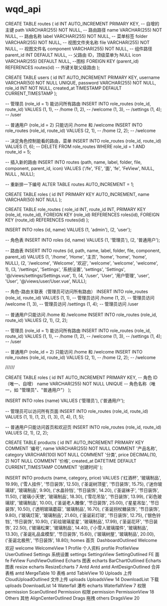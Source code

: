 # wqd_api

<!-- 创建routes -->

CREATE TABLE routes (
id INT AUTO_INCREMENT PRIMARY KEY, -- 自增的主键
path VARCHAR(255) NOT NULL, -- 路由路径
name VARCHAR(255) NOT NULL, -- 路由名称
label VARCHAR(255) NOT NULL, -- 菜单标签
folder VARCHAR(255) NOT NULL, -- 视图文件夹名称
file VARCHAR(255) NOT NULL, -- 视图文件名
component VARCHAR(255) NOT NULL, -- 组件路径
parent_id INT DEFAULT NULL, -- 父路由 ID，顶级菜单为 NULL
icon VARCHAR(255) DEFAULT NULL, --图标
FOREIGN KEY (parent_id) REFERENCES routes(id) -- 外键关联父级路由
);

CREATE TABLE users (
id INT AUTO_INCREMENT PRIMARY KEY,
username VARCHAR(50) NOT NULL UNIQUE,
password VARCHAR(255) NOT NULL,
role_id INT NOT NULL,
created_at TIMESTAMP DEFAULT CURRENT_TIMESTAMP
);

-- 管理员 (role_id = 1) 能访问所有路由
INSERT INTO role_routes (role_id, route_id) VALUES
(1, 1), -- /home
(1, 2), -- /welcome
(1, 3), -- /settings
(1, 4); -- /user

-- 普通用户 (role_id = 2) 只能访问 /home 和 /welcome
INSERT INTO role_routes (role_id, route_id) VALUES
(2, 1), -- /home
(2, 2); -- /welcome

-- 决定角色控制能看的路由，菜单
INSERT INTO role_routes (role_id, route_id) VALUES (1, 6);
-- DELETE FROM role_routes WHERE role_id = 1 AND route_id = 5;

-- 插入新的路由
INSERT INTO routes (path, name, label, folder, file, component, parent_id, icon)
VALUES ('/fe', 'FE', '面', 'fe', 'FeView', NULL, NULL , NULL);

-- 重新排一下编号
ALTER TABLE routes AUTO_INCREMENT = 1;

<!-- 不确定 -->

CREATE TABLE roles (
id INT PRIMARY KEY AUTO_INCREMENT,
name VARCHAR(50) NOT NULL
);

CREATE TABLE role_routes (
role_id INT,
route_id INT,
PRIMARY KEY (role_id, route_id),
FOREIGN KEY (role_id) REFERENCES roles(id),
FOREIGN KEY (route_id) REFERENCES routes(id)
);

INSERT INTO roles (id, name) VALUES (1, 'admin'), (2, 'user');

-- 角色表
INSERT INTO roles (id, name) VALUES
(1, '管理员'),
(2, '普通用户');

-- 路由表
INSERT INTO routes (id, path, name, label, folder, file, component, parent_id) VALUES
(1, '/home', 'Home', '主页', 'home', 'home', 'home', NULL),
(2, '/welcome', 'Welcome', '欢迎', 'welcome', 'welcome', 'welcome', 1),
(3, '/settings', 'Settings', '系统设置', 'settings', 'Settings', '@/views/settings/Settings.vue', 1),
(4, '/user', 'User', '用户管理', 'user', 'User', '@/views/user/User.vue', NULL);

-- 角色-路由关联表（管理员可访问所有路由）
INSERT INTO role_routes (role_id, route_id) VALUES
(1, 1), -- 管理员访问 /home
(1, 2), -- 管理员访问 /welcome
(1, 3), -- 管理员访问 /settings
(1, 4); -- 管理员访问 /user

-- 普通用户只能访问 /home 和 /welcome
INSERT INTO role_routes (role_id, route_id) VALUES
(2, 1),
(2, 2);

-- 管理员 (role_id = 1) 能访问所有路由
INSERT INTO role_routes (role_id, route_id) VALUES
(1, 1), -- /home
(1, 2), -- /welcome
(1, 3), -- /settings
(1, 4); -- /user

-- 普通用户 (role_id = 2) 只能访问 /home 和 /welcome
INSERT INTO role_routes (role_id, route_id) VALUES
(2, 1), -- /home
(2, 2); -- /welcome

//////

CREATE TABLE roles (
id INT AUTO_INCREMENT PRIMARY KEY, -- 角色 ID（唯一、自增）
name VARCHAR(255) NOT NULL UNIQUE -- 角色名称（唯一，如 "管理员"、"普通用户"）
);

INSERT INTO roles (name) VALUES
('管理员'),
('普通用户');

-- 管理员可以访问所有页面
INSERT INTO role_routes (role_id, route_id) VALUES
(1, 1), (1, 2), (1, 3), (1, 4), (1, 5);

-- 普通用户只能访问首页和欢迎页
INSERT INTO role_routes (role_id, route_id) VALUES
(2, 1), (2, 2);

CREATE TABLE products (
id INT AUTO_INCREMENT PRIMARY KEY COMMENT '编号',
name VARCHAR(255) NOT NULL COMMENT '产品名称',
category VARCHAR(100) NOT NULL COMMENT '分类',
price DECIMAL(10, 2) NOT NULL COMMENT '价格',
created_at DATETIME DEFAULT CURRENT_TIMESTAMP COMMENT '创建时间'
);

INSERT INTO products (name, category, price)
VALUES
('红酒杯', '玻璃制品', 19.99),
('雪人挂件', '节日装饰', 12.50),
('圣诞树顶星', '节日装饰', 15.75),
('迷你玻璃球', '玻璃制品', 9.90),
('水晶铃铛', '节日装饰', 14.20),
('圣诞袜子', '节日装饰', 11.50),
('玻璃小天使', '玻璃制品', 18.30),
('雪花吊坠', '节日装饰', 13.99),
('彩色玻璃球', '玻璃制品', 10.00),
('圣诞老人雕像', '节日装饰', 25.00),
('星星吊坠', '节日装饰', 10.50),
('透明玻璃蘑菇', '玻璃制品', 16.70),
('圣诞拐杖糖装饰', '节日装饰', 9.80),
('玻璃灯笼', '玻璃制品', 21.60),
('圣诞彩灯球', '节日装饰', 12.75),
('银色铃铛', '节日装饰', 10.90),
('彩绘玻璃星星', '玻璃制品', 17.99),
('圣诞花环', '节日装饰', 22.50),
('玻璃松果', '玻璃制品', 14.40),
('小雪人玻璃摆件', '玻璃制品', 13.30),
('圣诞礼品盒模型', '节日装饰', 15.60),
('玻璃树屋', '玻璃制品', 20.00),
('圣诞北极熊', '节日装饰', 18.80);
homes 首页  DashboardOutlined
Welcome 欢迎 welcome WelcomeView 1
Profile 个人资料 profile ProfileView UserOutlined
Settings 系统设置 settings SettingsView SettingOutlined
FE 面 fe FeView FundViewOutlined
Echarts 图表 echarts BarChartOutlined
Echarts 图表 resize echarts ResizeEcharts 7
Antd Antd antd AntDesignOutlined
合并表格 antd MergeTable 10
表格 antd TableView 10
Uploads 上传 CloudUploadOutlined
文件上传 uploads UploadsView 14
DownloadList 下载 uploads DownloadList 14
Waterfall 瀑布 echarts WaterfallView 7
权限 permission ScanOutlined
Permission 权限 permission PermissionView 18
Others 其他 AlignCenterOutlined
Drags 拖拽 others DragsView 20
